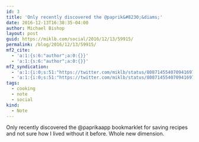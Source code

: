 ```yaml
---
id: 3
title: 'Only recently discovered the ‪@paprik&#8230;&diams;'
date: 2016-12-13T16:38:35-04:00
author: Michael Bishop
layout: post
guid: https://miklb.com/social/2016/12/13/59915/
permalink: /blog/2016/12/13/59915/
mf2_cite:
  - 'a:1:{s:6:"author";a:0:{}}'
  - 'a:1:{s:6:"author";a:0:{}}'
mf2_syndication:
  - 'a:1:{i:0;s:51:"https://twitter.com/miklb/status/808714554070941697";}'
  - 'a:1:{i:0;s:51:"https://twitter.com/miklb/status/808714554070941697";}'
tags:
  - cooking
  - note
  - social
kind:
  - Note
---
```

<p>Only recently discovered the ‪@paprikaapp‬ bookmarklet for saving recipes and not sure how I lived without it before. Whole new dimension.</p>